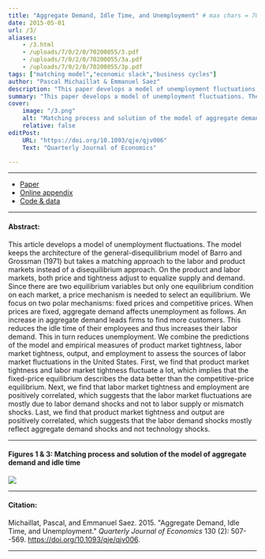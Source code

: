 ```yaml
---
title: "Aggregate Demand, Idle Time, and Unemployment" # max chars = 70
date: 2015-05-01
url: /3/
aliases:
    - /3.html
    - /uploads/7/0/2/0/70200055/3.pdf
    - /uploads/7/0/2/0/70200055/3a.pdf
    - /uploads/7/0/2/0/70200055/3p.pdf
tags: ["matching model","economic slack","business cycles"]
author: "Pascal Michaillat & Emmanuel Saez"
description: "This paper develops a model of unemployment fluctuations. The innovation is to represent the labor and product markets with a matching structure." # max chars = 155
summary: "This paper develops a model of unemployment fluctuations. The innovation is to represent the labor and product markets with a matching structure." # max chars = 290
cover:
    image: "/3.png"
    alt: "Matching process and solution of the model of aggregate demand and idle time"
    relative: false
editPost:
    URL: "https://doi.org/10.1093/qje/qjv006"
    Text: "Quarterly Journal of Economics"

---
```


---

<!-- #### Files: -->

- [Paper](/3.pdf)
- [Online appendix](/3a.pdf)
- [Code & data](https://github.com/pmichaillat/aggregate-demand)

---

#### Abstract:

This article develops a model of unemployment fluctuations. The model keeps the architecture of the general-disequilibrium model of Barro and Grossman (1971) but takes a matching approach to the labor and product markets instead of a disequilibrium approach. On the product and labor markets, both price and tightness adjust to equalize supply and demand. Since there are two equilibrium variables but only one equilibrium condition on each market, a price mechanism is needed to select an equilibrium. We focus on two polar mechanisms: fixed prices and competitive prices. When prices are fixed, aggregate demand affects unemployment as follows. An increase in aggregate demand leads firms to find more customers. This reduces the idle time of their employees and thus increases their labor demand. This in turn reduces unemployment. We combine the predictions of the model and empirical measures of product market tightness, labor market tightness, output, and employment to assess the sources of labor market fluctuations in the United States. First, we find that product market tightness and labor market tightness fluctuate a lot, which implies that the fixed-price equilibrium describes the data better than the competitive-price equilibrium. Next, we find that labor market tightness and employment are positively correlated, which suggests that the labor market fluctuations are mostly due to labor demand shocks and not to labor supply or mismatch shocks. Last, we find that product market tightness and output are positively correlated, which suggests that the labor demand shocks mostly reflect aggregate demand shocks and not technology shocks.

---

#### Figures 1 & 3:  Matching process and solution of the model of aggregate demand and idle time

![](/3.png)

---

#### Citation:

Michaillat, Pascal, and Emmanuel Saez. 2015. "Aggregate Demand, Idle Time, and Unemployment." *Quarterly Journal of Economics* 130 (2): 507--569. https://doi.org/10.1093/qje/qjv006.

---

